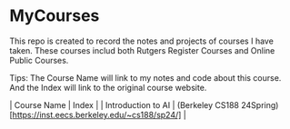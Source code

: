 # MyCourses

This repo is created to record the notes and projects of courses I have taken. These courses includ both Rutgers Register Courses and Online Public Courses.

Tips: 
The Course Name will link to my notes and code about this course.
And the Index will link to the original course website.

| Course Name | Index |
| Introduction to AI | (Berkeley CS188 24Spring)[https://inst.eecs.berkeley.edu/~cs188/sp24/] |
